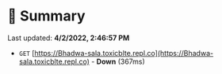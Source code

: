 # 📖 Summary
Last updated: **4/2/2022, 2:46:57 PM**

- `GET` [https://Bhadwa-sala.toxicblte.repl.co](https://Bhadwa-sala.toxicblte.repl.co) - **Down** (367ms)
